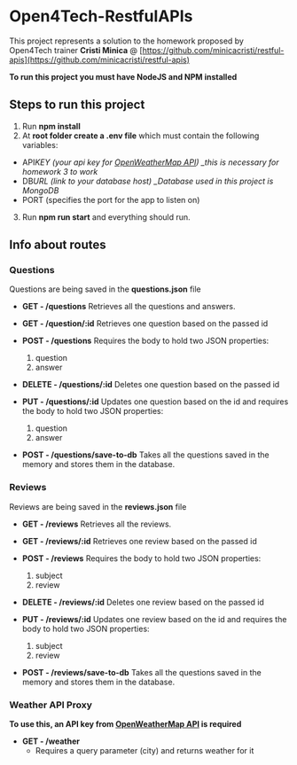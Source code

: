 # Open4Tech-RestfulAPIs

This project represents a solution to the homework proposed by Open4Tech trainer **Cristi Minica** @ [https://github.com/minicacristi/restful-apis](https://github.com/minicacristi/restful-apis)

**To run this project you must have NodeJS and NPM installed**

## Steps to run this project

1. Run **npm install**
2. At **root folder create a .env file** which must contain the following variables:

- API*KEY (your api key for [OpenWeatherMap API](https://openweathermap.org/api)) \_this is
  necessary for homework 3 to work*
- DB*URL (link to your database host) \_Database
  used in this project is MongoDB*
- PORT (specifies the port for the app to listen on)

3. Run **npm run start** and everything should run.

## Info about routes

### Questions

Questions are being saved in the **questions.json** file

- **GET - /questions**
  Retrieves all the questions and answers.

- **GET - /question/:id**
  Retrieves one question based on the passed id

- **POST - /questions**
  Requires the body to hold two JSON properties:

  1. question
  2. answer

- **DELETE - /questions/:id**
  Deletes one question based on the passed id

- **PUT - /questions/:id**
  Updates one question based on the id and requires the body to hold two JSON properties:

  1. question
  2. answer

- **POST - /questions/save-to-db**
  Takes all the questions saved in the memory and stores them in the database.

### Reviews

Reviews are being saved in the **reviews.json** file

- **GET - /reviews**
  Retrieves all the reviews.

- **GET - /reviews/:id**
  Retrieves one review based on the passed id

- **POST - /reviews**
  Requires the body to hold two JSON properties:

  1. subject
  2. review

- **DELETE - /reviews/:id**
  Deletes one review based on the passed id

- **PUT - /reviews/:id**
  Updates one review based on the id and requires the body to hold two JSON properties:

  1. subject
  2. review

- **POST - /reviews/save-to-db**
  Takes all the questions saved in the memory and stores them in the database.

### Weather API Proxy

**To use this, an API key from [OpenWeatherMap API](https://openweathermap.org/api) is required**

- **GET - /weather**
  - Requires a query parameter (city) and returns weather for it
